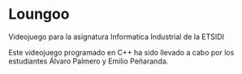 # Loungoo
Videojuego para la asignatura Informatica Industrial de la ETSIDI

Este videojuego programado en C++ ha sido llevado a cabo por los estudiantes Álvaro Palmero y Emilio Peñaranda.
